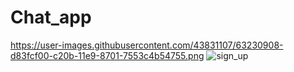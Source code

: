 # Chat_app
https://user-images.githubusercontent.com/43831107/63230908-d83fcf00-c20b-11e9-8701-7553c4b54755.png ![sign_up](https://user-images.githubusercontent.com/43831107/63231003-0540b180-c20d-11e9-99e2-c7a8593d62d2.png)

